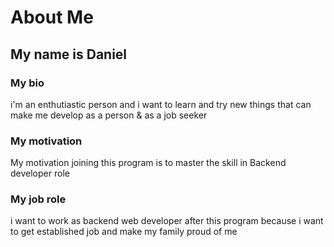 # About Me
## My name is Daniel
### My bio
i'm an enthutiastic person and i want to learn and try new things that can make me develop as a person & as a job seeker
### My motivation
My motivation joining this program is to master the skill in Backend developer role
### My job role
i want to work as backend web developer after this program because i want to get established job and make my family proud of me


<!-- ctrl shift p > markdown untuk liat hasil codingan -->
<!-- md = ekstensi markdown -->
<!-- ctrl + space >> untuk menampilkan header dll -->